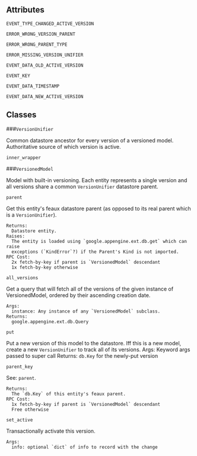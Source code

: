 # 




## Attributes
    
`EVENT_TYPE_CHANGED_ACTIVE_VERSION`
    
`ERROR_WRONG_VERSION_PARENT`
    
`ERROR_WRONG_PARENT_TYPE`
    
`ERROR_MISSING_VERSION_UNIFIER`
    
`EVENT_DATA_OLD_ACTIVE_VERSION`
    
`EVENT_KEY`
    
`EVENT_DATA_TIMESTAMP`
    
`EVENT_DATA_NEW_ACTIVE_VERSION`
    







## Classes
    
    
###`VersionUnifier`

 Common datastore ancestor for every version of a versioned model.
  Authoritative source of which version is active.
  

        
        
            

`inner_wrapper`



            

        

    
    
###`VersionedModel`

 Model with built-in versioning. Each entity represents a single version
  and all versions share a common `VersionUnifier` datastore parent.
  

        
        
            

`parent`

 Get this entity's feaux datastore parent (as opposed to its real parent
    which is a `VersionUnifier`).

    Returns:
      Datastore entity.
    Raises:
      The entity is loaded using `google.appengine.ext.db.get` which can raise
      exceptions (`KindError`?) if the Parent's Kind is not imported.
    RPC Cost:
      2x fetch-by-key if parent is `VersionedModel` descendant
      1x fetch-by-key otherwise
    

            

`all_versions`

 Get a query that will fetch all of the versions of the given instance of
    VersionedModel, ordered by their ascending creation date.

    Args:
      instance: Any instance of any `VersionedModel` subclass.
    Returns:
      google.appengine.ext.db.Query
    

            

`put`

 Put a new version of this model to the datastore. Iff this is a new
    model, create a new `VersionUnifier` to track all of its versions.
    Args:
      Keyword args passed to super call
    Returns:
      `db.Key` for the newly-put version
    

            

`parent_key`

 See: `parent`.

    Returns:
      The `db.Key` of this entity's feaux parent.
    RPC Cost:
      1x fetch-by-key if parent is `VersionedModel` descendant
      Free otherwise
    

            

`set_active`

 Transactionally activate this version.

    Args:
      info: optional `dict` of info to record with the change
    

            

        

    

